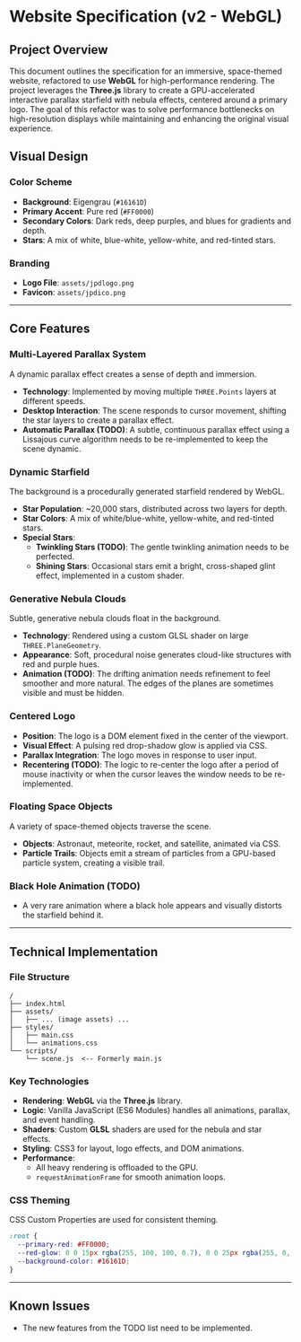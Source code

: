 # Website Specification (v2 - WebGL)

## Project Overview
This document outlines the specification for an immersive, space-themed website, refactored to use **WebGL** for high-performance rendering. The project leverages the **Three.js** library to create a GPU-accelerated interactive parallax starfield with nebula effects, centered around a primary logo. The goal of this refactor was to solve performance bottlenecks on high-resolution displays while maintaining and enhancing the original visual experience.

## Visual Design

### Color Scheme
- **Background**: Eigengrau (`#16161D`)
- **Primary Accent**: Pure red (`#FF0000`)
- **Secondary Colors**: Dark reds, deep purples, and blues for gradients and depth.
- **Stars**: A mix of white, blue-white, yellow-white, and red-tinted stars.

### Branding
- **Logo File**: `assets/jpdlogo.png`
- **Favicon**: `assets/jpdico.png`

---

## Core Features

### Multi-Layered Parallax System
A dynamic parallax effect creates a sense of depth and immersion.
- **Technology**: Implemented by moving multiple `THREE.Points` layers at different speeds.
- **Desktop Interaction**: The scene responds to cursor movement, shifting the star layers to create a parallax effect.
- **Automatic Parallax (TODO)**: A subtle, continuous parallax effect using a Lissajous curve algorithm needs to be re-implemented to keep the scene dynamic.

### Dynamic Starfield
The background is a procedurally generated starfield rendered by WebGL.
- **Star Population**: ~20,000 stars, distributed across two layers for depth.
- **Star Colors**: A mix of white/blue-white, yellow-white, and red-tinted stars.
- **Special Stars**:
  - **Twinkling Stars (TODO)**: The gentle twinkling animation needs to be perfected.
  - **Shining Stars**: Occasional stars emit a bright, cross-shaped glint effect, implemented in a custom shader.

### Generative Nebula Clouds
Subtle, generative nebula clouds float in the background.
- **Technology**: Rendered using a custom GLSL shader on large `THREE.PlaneGeometry`.
- **Appearance**: Soft, procedural noise generates cloud-like structures with red and purple hues.
- **Animation (TODO)**: The drifting animation needs refinement to feel smoother and more natural. The edges of the planes are sometimes visible and must be hidden.

### Centered Logo
- **Position**: The logo is a DOM element fixed in the center of the viewport.
- **Visual Effect**: A pulsing red drop-shadow glow is applied via CSS.
- **Parallax Integration**: The logo moves in response to user input.
- **Recentering (TODO)**: The logic to re-center the logo after a period of mouse inactivity or when the cursor leaves the window needs to be re-implemented.

### Floating Space Objects
A variety of space-themed objects traverse the scene.
- **Objects**: Astronaut, meteorite, rocket, and satellite, animated via CSS.
- **Particle Trails**: Objects emit a stream of particles from a GPU-based particle system, creating a visible trail.

### Black Hole Animation (TODO)
- A very rare animation where a black hole appears and visually distorts the starfield behind it.

---

## Technical Implementation

### File Structure
```
/
├── index.html
├── assets/
│   ├── ... (image assets) ...
├── styles/
│   ├── main.css
│   └── animations.css
└── scripts/
    └── scene.js  <-- Formerly main.js
```

### Key Technologies
- **Rendering**: **WebGL** via the **Three.js** library.
- **Logic**: Vanilla JavaScript (ES6 Modules) handles all animations, parallax, and event handling.
- **Shaders**: Custom **GLSL** shaders are used for the nebula and star effects.
- **Styling**: CSS3 for layout, logo effects, and DOM animations.
- **Performance**:
  - All heavy rendering is offloaded to the GPU.
  - `requestAnimationFrame` for smooth animation loops.

### CSS Theming
CSS Custom Properties are used for consistent theming.
```css
:root {
  --primary-red: #FF0000;
  --red-glow: 0 0 15px rgba(255, 100, 100, 0.7), 0 0 25px rgba(255, 0, 0, 0.5);
  --background-color: #16161D;
}
```

---

## Known Issues
- The new features from the TODO list need to be implemented.

